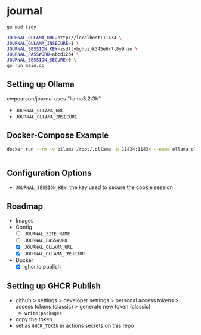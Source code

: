 # journal

```bash
go mod tidy

JOURNAL_OLLAMA_URL=http://localhost:11434 \
JOURNAL_OLLAMA_INSECURE=1 \
JOURNAL_SESSION_KEY=zsdftyhghuijk345e6r7t8y9hio \
JOURNAL_PASSWORD=abcd1234 \
JOURNAL_SESSION_SECURE=0 \
go run main.go
```

## Setting up Ollama

cwpearson/journal uses "llama3.2:3b"

* `JOURNAL_OLLAMA_URL`
* `JOURNAL_OLLAMA_INSECURE`

## Docker-Compose Example

```bash
docker run --rm -v ollama:/root/.ollama -p 11434:11434 --name ollama ollama/ollama
```

```yaml

```

## Configuration Options

* `JOURNAL_SESSION_KEY`: the key used to secure the cookie session

## Roadmap

- Images
- Config
  - [ ] `JOURNAL_SITE_NAME`
  - [ ] `JOURNAL_PASSWORD`
  - [x] `JOURNAL_OLLAMA_URL`
  - [x] `JOURNAL_OLLAMA_INSECURE`
- Docker
  - [x] ghcr.io publish

## Setting up GHCR Publish

* github > settings > developer settings > personal access tokens > access tokens (classic) > generate new token (classic)
  * `write:packages`
* copy the token
* set as `GHCR_TOKEN` in actions secrets on this repo